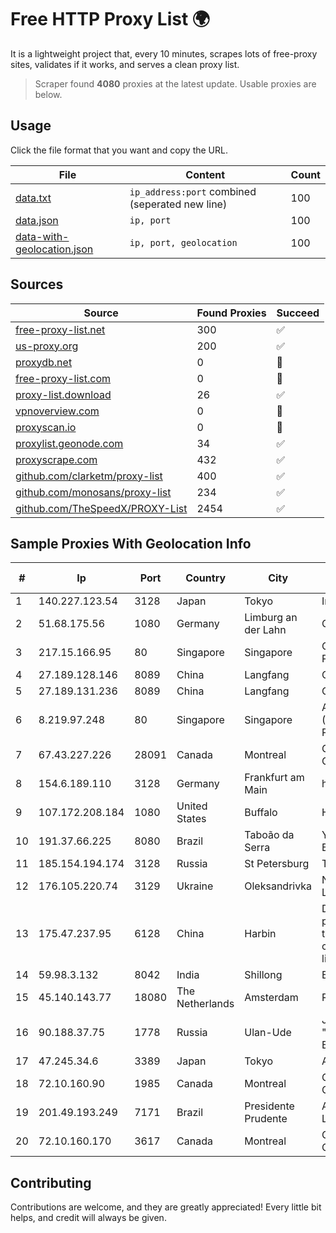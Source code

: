 
# Free HTTP Proxy List 🌍

It is a lightweight project that, every 10 minutes, scrapes lots of free-proxy sites, validates if it works, and serves a clean proxy list.


> Scraper found **4080** proxies at the latest update. Usable proxies are below.

## Usage

Click the file format that you want and copy the URL.


|File|Content|Count|
|----|-------|-----|
|[data.txt](https://raw.githubusercontent.com/themiralay/Proxy-List-World/master/data.txt)|`ip_address:port` combined (seperated new line)|100|
|[data.json](https://raw.githubusercontent.com/themiralay/Proxy-List-World/master/data.json)|`ip, port`|100|
|[data-with-geolocation.json](https://raw.githubusercontent.com/themiralay/Proxy-List-World/master/data-with-geolocation.json)|`ip, port, geolocation`|100|

## Sources

|Source|Found Proxies|Succeed|
|------|-------------|-------|
|[free-proxy-list.net](https://free-proxy-list.net)|300|✅|
|[us-proxy.org](https://www.us-proxy.org)|200|✅|
|[proxydb.net](http://proxydb.net)|0|🚫|
|[free-proxy-list.com](https://free-proxy-list.com/?page=&port=&type%5B%5D=http&type%5B%5D=https&up_time=0&search=Search)|0|🚫|
|[proxy-list.download](https://www.proxy-list.download/HTTP)|26|✅|
|[vpnoverview.com](https://vpnoverview.com/privacy/anonymous-browsing/free-proxy-servers)|0|🚫|
|[proxyscan.io](https://www.proxyscan.io)|0|🚫|
|[proxylist.geonode.com](https://proxylist.geonode.com/api/proxy-list?limit=300&page=1&sort_by=lastChecked&sort_type=desc&protocols=http,https)|34|✅|
|[proxyscrape.com](https://api.proxyscrape.com/v2/?request=displayproxies&protocol=http&timeout=10000&country=all&ssl=all&anonymity=all)|432|✅|
|[github.com/clarketm/proxy-list](https://raw.githubusercontent.com/clarketm/proxy-list/master/proxy-list-raw.txt)|400|✅|
|[github.com/monosans/proxy-list](https://raw.githubusercontent.com/monosans/proxy-list/main/proxies/http.txt)|234|✅|
|[github.com/TheSpeedX/PROXY-List](https://raw.githubusercontent.com/TheSpeedX/PROXY-List/master/http.txt)|2454|✅|


## Sample Proxies With Geolocation Info

|#|Ip|Port|Country|City|Internet Service Provider|
|-|--|----|-------|----|-------------------------|
|1|140.227.123.54|3128|Japan|Tokyo|InfoSphere|
|2|51.68.175.56|1080|Germany|Limburg an der Lahn|OVH SAS|
|3|217.15.166.95|80|Singapore|Singapore|Contabo Asia Private Limited|
|4|27.189.128.146|8089|China|Langfang|Chinanet|
|5|27.189.131.236|8089|China|Langfang|Chinanet|
|6|8.219.97.248|80|Singapore|Singapore|Alibaba Cloud (Singapore) Private Limited|
|7|67.43.227.226|28091|Canada|Montreal|GloboTech Communications|
|8|154.6.189.110|3128|Germany|Frankfurt am Main|haoxiangyun|
|9|107.172.208.184|1080|United States|Buffalo|HostPapa|
|10|191.37.66.225|8080|Brazil|Taboão da Serra|Yara Dos Santos Barreiro - ME|
|11|185.154.194.174|3128|Russia|St Petersburg|TimeWeb Ltd.|
|12|176.105.220.74|3129|Ukraine|Oleksandrivka|NPK Home-Net Ltd.|
|13|175.47.237.95|6128|China|Harbin|Daqing zhongji petroleum telecommunication construction limited cpmpany|
|14|59.98.3.132|8042|India|Shillong|BSNL Internet|
|15|45.140.143.77|18080|The Netherlands|Amsterdam|RoyaleHosting BV|
|16|90.188.37.75|1778|Russia|Ulan-Ude|JSC "Sibirtelecom" Buryat branch|
|17|47.245.34.6|3389|Japan|Tokyo|Alibaba Cloud LLC|
|18|72.10.160.90|1985|Canada|Montreal|GloboTech Communications|
|19|201.49.193.249|7171|Brazil|Presidente Prudente|America-NET Ltda.|
|20|72.10.160.170|3617|Canada|Montreal|GloboTech Communications|



## Contributing

Contributions are welcome, and they are greatly appreciated! Every
little bit helps, and credit will always be given.

